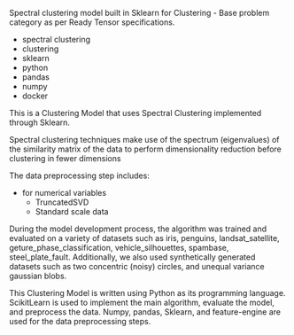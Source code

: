Spectral clustering model built in Sklearn for Clustering - Base problem category as per Ready Tensor specifications.

- spectral clustering
- clustering
- sklearn
- python
- pandas
- numpy
- docker

This is a Clustering Model that uses Spectral Clustering implemented through Sklearn.

Spectral clustering techniques make use of the spectrum (eigenvalues) of the similarity matrix of the data to perform dimensionality reduction before clustering in fewer dimensions

The data preprocessing step includes:

- for numerical variables
  - TruncatedSVD
  - Standard scale data

During the model development process, the algorithm was trained and evaluated on a variety of datasets such as iris, penguins, landsat_satellite, geture_phase_classification, vehicle_silhouettes, spambase, steel_plate_fault. Additionally, we also used synthetically generated datasets such as two concentric (noisy) circles, and unequal variance gaussian blobs.

This Clustering Model is written using Python as its programming language. ScikitLearn is used to implement the main algorithm, evaluate the model, and preprocess the data. Numpy, pandas, Sklearn, and feature-engine are used for the data preprocessing steps.
